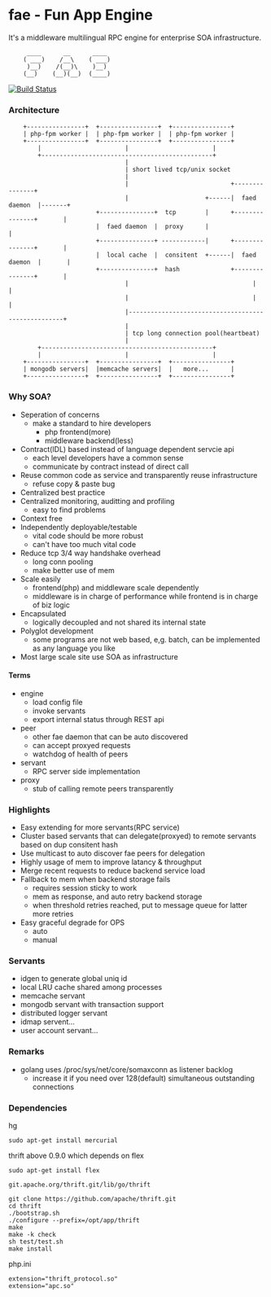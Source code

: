 fae - Fun App Engine
====================
It's a middleware multilingual RPC engine for enterprise SOA infrastructure.

         ____      __      ____ 
        ( ___)    /__\    ( ___)
         )__)    /(__)\    )__) 
        (__)    (__)(__)  (____)

[![Build Status](https://travis-ci.org/funkygao/fae.png?branch=master)](https://travis-ci.org/funkygao/fae)
                               
### Architecture


        +----------------+  +----------------+  +----------------+
        | php-fpm worker |  | php-fpm worker |  | php-fpm worker |
        +----------------+  +----------------+  +----------------+
            |                       |                       |
            +-----------------------------------------------+
                                    |                        
                                    | short lived tcp/unix socket                        
                                    |                        
                                    |                            +---------------+
                                    |                     +------|  faed daemon  |-------+
                            +---------------+  tcp        |      +---------------+       |
                            |  faed daemon  |  proxy      |                              |
                            +---------------+ ------------|      +---------------+       |
                            |  local cache  |  consitent  +------|  faed daemon  |       |
                            +---------------+  hash              +---------------+       |
                                    |                                  |                 |
                                    |                                  |                 |
                                    |----------------------------------------------------+
                                    |
                                    | tcp long connection pool(heartbeat)                        
                                    |
            +-----------------------------------------------+
            |                       |                       | 
        +----------------+  +----------------+  +----------------+
        | mongodb servers|  |memcache servers|  |   more...      |
        +----------------+  +----------------+  +----------------+

### Why SOA?

*   Seperation of concerns
    - make a standard to hire developers
        - php frontend(more)
        - middleware backend(less)
*   Contract(IDL) based instead of language dependent servcie api
    - each level developers have a common sense
    - communicate by contract instead of direct call
*   Reuse common code as service and transparently reuse infrastructure
    - refuse copy & paste bug
*   Centralized best practice
*   Centralized monitoring, auditting and profiling
    - easy to find problems
*   Context free
*   Independently deployable/testable
    - vital code should be more robust
    - can't have too much vital code
*   Reduce tcp 3/4 way handshake overhead
    - long conn pooling
    - make better use of mem
*   Scale easily
    - frontend(php) and middleware scale dependently
    - middleware is in charge of performance while frontend is in charge of biz logic
*   Encapsulated 
    - logically decoupled and not shared its internal state
*   Polyglot development
    - some programs are not web based, e,g. batch, can be implemented as any language you like
*   Most large scale site use SOA as infrastructure

#### Terms

*   engine
    - load config file
    - invoke servants
    - export internal status through REST api
*   peer
    - other fae daemon that can be auto discovered
    - can accept proxyed requests
    - watchdog of health of peers
*   servant
    - RPC server side implementation
*   proxy
    - stub of calling remote peers transparently

### Highlights

*   Easy extending for more servants(RPC service)
*   Cluster based servants that can delegate(proxyed) to remote servants based on dup consitent hash
*   Use multicast to auto discover fae peers for delegation
*   Highly usage of mem to improve latancy & throughput
*   Merge recent requests to reduce backend service load
*   Fallback to mem when backend storage fails
    - requires session sticky to work
    - mem as response, and auto retry backend storage
    - when threshold retries reached, put to message queue for latter more retries
*   Easy graceful degrade for OPS
    - auto
    - manual

### Servants

*   idgen to generate global uniq id
*   local LRU cache shared among processes
*   memcache servant
*   mongodb servant with transaction support
*   distributed logger servant
*   idmap servent...
*   user account servant...

### Remarks

*   golang uses /proc/sys/net/core/somaxconn as listener backlog
    - increase it if you need over 128(default) simultaneous outstanding connections

### Dependencies

hg

    sudo apt-get install mercurial

thrift above 0.9.0 which depends on flex

    sudo apt-get install flex

    git.apache.org/thrift.git/lib/go/thrift

    git clone https://github.com/apache/thrift.git
    cd thrift
    ./bootstrap.sh
    ./configure --prefix=/opt/app/thrift
    make
    make -k check
    sh test/test.sh
    make install

php.ini

    extension="thrift_protocol.so"
    extension="apc.so"

